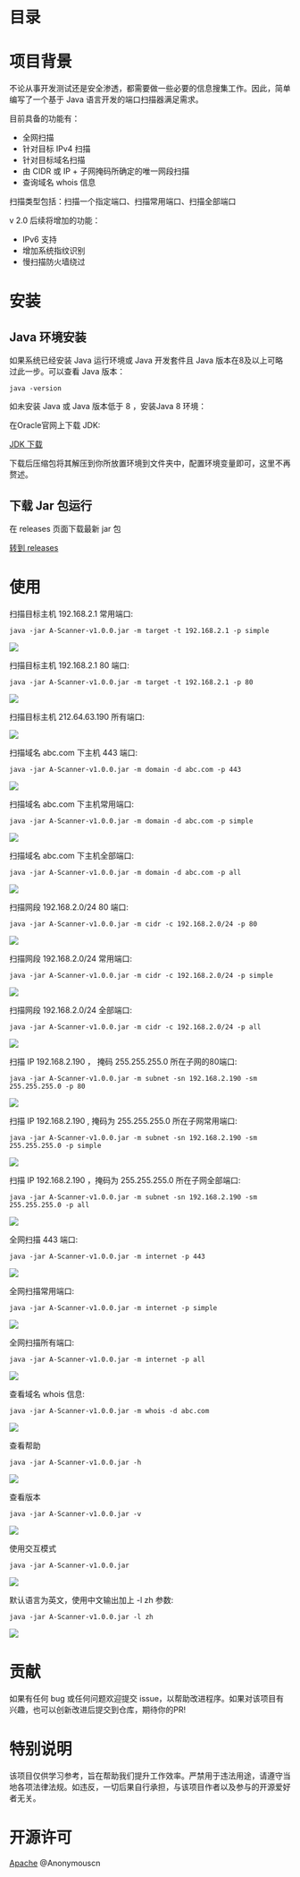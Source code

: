 
# 目录

# 项目背景

<p>不论从事开发测试还是安全渗透，都需要做一些必要的信息搜集工作。因此，简单编写了一个基于 Java 语言开发的端口扫描器满足需求。</p>
<p>目前具备的功能有：</p>

* 全网扫描
* 针对目标 IPv4 扫描
* 针对目标域名扫描
* 由 CIDR 或 IP + 子网掩码所确定的唯一网段扫描
* 查询域名 whois 信息

<p>扫描类型包括：扫描一个指定端口、扫描常用端口、扫描全部端口</p>

<p>v 2.0 后续将增加的功能：</p>

* IPv6 支持
* 增加系统指纹识别
* 慢扫描防火墙绕过

# 安装

## Java 环境安装
<p>如果系统已经安装 Java 运行环境或 Java 开发套件且 Java 版本在8及以上可略过此一步。可以查看 Java 版本：</p>

```shell
java -version
```

<p>如未安装 Java 或 Java 版本低于 8 ，安装Java 8 环境：</p>
<p>在Oracle官网上下载 JDK:</p>

[JDK 下载](https://www.oracle.com/java/technologies/downloads/)

<p>下载后压缩包将其解压到你所放置环境到文件夹中，配置环境变量即可，这里不再赘述。</p>


## 下载 Jar 包运行

在 releases 页面下载最新 jar 包 

[转到 releases](https://github.com/Anonymouscn/A-Scanner/releases)

# 使用

<p>扫描目标主机 192.168.2.1 常用端口: </p>

```shell
java -jar A-Scanner-v1.0.0.jar -m target -t 192.168.2.1 -p simple
```

![](.github/img/scan-simple-target.png)

<p>扫描目标主机 192.168.2.1 80 端口: </p>

```shell
java -jar A-Scanner-v1.0.0.jar -m target -t 192.168.2.1 -p 80
```

![](.github/img/scan-80-target.png)

<p>扫描目标主机 212.64.63.190 所有端口: </p>

![](.github/img/scan-all-target.png)

<p>扫描域名 abc.com 下主机 443 端口: </p>

```shell
java -jar A-Scanner-v1.0.0.jar -m domain -d abc.com -p 443
```

![](.github/img/scan-443-domain.png)

<p>扫描域名 abc.com 下主机常用端口: </p>

```shell
java -jar A-Scanner-v1.0.0.jar -m domain -d abc.com -p simple
```

![](.github/img/scan-simple-domain.png)

<p>扫描域名 abc.com 下主机全部端口: </p>

```shell
java -jar A-Scanner-v1.0.0.jar -m domain -d abc.com -p all
```

![](.github/img/scan-all-domain.png)

<p>扫描网段 192.168.2.0/24 80 端口: </p>

```shell
java -jar A-Scanner-v1.0.0.jar -m cidr -c 192.168.2.0/24 -p 80
```

![](.github/img/scan-80-cidr.png)

<p>扫描网段 192.168.2.0/24 常用端口: </p>

```shell
java -jar A-Scanner-v1.0.0.jar -m cidr -c 192.168.2.0/24 -p simple
```

![](.github/img/scan-simple-cidr.png)

<p>扫描网段 192.168.2.0/24 全部端口: </p>

```shell
java -jar A-Scanner-v1.0.0.jar -m cidr -c 192.168.2.0/24 -p all
```

![](.github/img/scan-all-cidr.png)

<p>扫描 IP 192.168.2.190 ， 掩码 255.255.255.0 所在子网的80端口: </p>

```shell
java -jar A-Scanner-v1.0.0.jar -m subnet -sn 192.168.2.190 -sm 255.255.255.0 -p 80
```

![](.github/img/scan-80-subnet.png)

<p>扫描 IP 192.168.2.190 , 掩码为 255.255.255.0 所在子网常用端口: </p>

```shell
java -jar A-Scanner-v1.0.0.jar -m subnet -sn 192.168.2.190 -sm 255.255.255.0 -p simple
```

![](.github/img/scan-simple-subnet.png)

<p>扫描 IP 192.168.2.190 ，掩码为 255.255.255.0 所在子网全部端口: </p>

```shell
java -jar A-Scanner-v1.0.0.jar -m subnet -sn 192.168.2.190 -sm 255.255.255.0 -p all
```

![](.github/img/scan-all-subnet.png)

<p>全网扫描 443 端口: </p>

```shell
java -jar A-Scanner-v1.0.0.jar -m internet -p 443
```

![](.github/img/scan-443-internet.png)

<p>全网扫描常用端口: </p>

```shell
java -jar A-Scanner-v1.0.0.jar -m internet -p simple
```

![](.github/img/scan-simple-internet.png)

<p>全网扫描所有端口: </p>

```shell
java -jar A-Scanner-v1.0.0.jar -m internet -p all
```

![](.github/img/scan-all-internet.png)

<p>查看域名 whois 信息: </p>

```shell
java -jar A-Scanner-v1.0.0.jar -m whois -d abc.com
```

![](.github/img/scan-domain-whois.png)

<p>查看帮助</p>

```shell
java -jar A-Scanner-v1.0.0.jar -h
```

![](.github/img/get-help.png)

<p>查看版本</p>

```shell
java -jar A-Scanner-v1.0.0.jar -v
```

![](.github/img/get-version.png)

<p>使用交互模式</p>

```shell
java -jar A-Scanner-v1.0.0.jar
```

![](.github/img/interact-mode.png)

<p>默认语言为英文，使用中文输出加上 -l zh 参数: </p>

```shell
java -jar A-Scanner-v1.0.0.jar -l zh
```

![](.github/img/lang-zh.png)

# 贡献

<p>如果有任何 bug 或任何问题欢迎提交 issue，以帮助改进程序。如果对该项目有兴趣，也可以创新改进后提交到仓库，期待你的PR!</p>

# 特别说明

<p>该项目仅供学习参考，旨在帮助我们提升工作效率。严禁用于违法用途，请遵守当地各项法律法规。如违反，一切后果自行承担，与该项目作者以及参与的开源爱好者无关。</p>

# 开源许可
[Apache](http://www.apache.org/licenses/LICENSE-2.0) @Anonymouscn